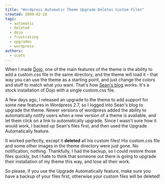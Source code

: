 ```yaml
---
title: "Wordpress Automatic Theme Upgrade Deletes Custom Files"
created: 2009-02-28
tags: 
  - automatic
  - deleted
  - dojo
  - frustrating
  - upgrades
  - wordpress
authors: 
  - scott
---
```


When I made [Dojo](/dojo/), one of the main features of the theme is the ability to add a custom.css file in the same directory, and the theme will load it - that way you can use the theme as a starting point, and just change the colors and stuff to match what you want. That's how [Sean's blog](http://nyarlo.net/) works. It's a stock installation of Dojo with a single custom.css file.

A few days ago, I released an upgrade to the theme to add support for some new features in Wordpress 2.7, so I logged into Sean's blog to upgrade the theme. Newer versions of wordpress added the ability to automatically notify users when a new version of a theme is available, and let them click on a link to automatically upgrade. Since I wasn't sure how it would work, I backed up Sean's files first, and then used the Upgrade Automatically feature.

It worked perfectly, except it **deleted** all his custom files! His custom.css file and some other images in the theme directory were just gone. No notification, nothing. Thankfully, I had the backup, so I could restore those files quickly, but I hate to think that someone out there is going to upgrade their installation of my theme this way, and lose all their work.

So please, if you use the Upgrade Automatically feature, make sure you have a backup of your files first, otherwise your custom files will be deleted!
